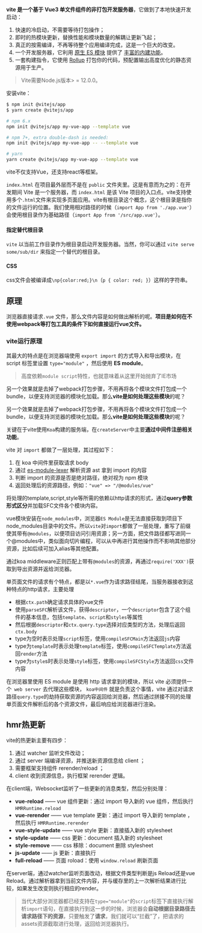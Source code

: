 **vite 是一个基于 Vue3 单文件组件的非打包开发服务器**，它做到了本地快速开发启动：

1. 快速的冷启动，不需要等待打包操作；
2. 即时的热模块更新，替换性能和模块数量的解耦让更新飞起；
3. 真正的按需编译，不再等待整个应用编译完成，这是一个巨大的改变。
4. 一个开发服务器，它利用 [原生 ES 模块](https://developer.mozilla.org/en-US/docs/Web/JavaScript/Guide/Modules) 提供了 [丰富的内建功能](https://cn.vitejs.dev/guide/features.html)。
5. 一套构建指令，它使用 [Rollup](https://rollupjs.org/) 打包你的代码，预配置输出高度优化的静态资源用于生产。

> Vite需要Node.js版本> = 12.0.0。

安装vite：

```bash
$ npm init @vitejs/app
$ yarn create @vitejs/app
```

```bash
# npm 6.x
npm init @vitejs/app my-vue-app --template vue

# npm 7+, extra double-dash is needed:
npm init @vitejs/app my-vue-app -- --template vue

# yarn
yarn create @vitejs/app my-vue-app --template vue
```

vite不仅支持Vue，还支持react等框架。

`index.html` 在项目最外层而不是在 `public` 文件夹里。这是有意而为之的：在开发期间 Vite 是一个服务器，而 `index.html` 是该 Vite 项目的入口点。vite支持使用多个`.html`文件来实现多页面应用。vite有根目录这个概念，这个根目录是指你的文件运行的位置。我们使用相对路径的时候（`import App from './app.vue'`）会使用根目录作为基础路径（`import App from '/src/app.vue'`）。

#### 指定替代根目录

`vite` 以当前工作目录作为根目录启动开发服务器。当然，你可以通过 `vite serve some/sub/dir` 来指定一个替代的根目录。

#### CSS

css文件会被编译成`\np{color:red;}\n`（`p { color: red; }`）这样的字符串。

## 原理

浏览器直接请求`.vue` 文件，那么文件内容是如何做出解析的呢。**项目是如何在不使用webpack等打包工具的条件下如何直接运行vue文件。**

### vite运行原理

其最大的特点是在浏览器端使用 `export import` 的方式导入和导出模块，在 script 标签里设置 `type="module"` ，然后使用 **ES module**。

> 高度依赖`module script`特性，也就意味着从这里开始抛弃了IE市场

另一个效果就是去掉了webpack打包步骤，不用再将各个模块文件打包成一个bundle，以便支持浏览器的模块化加载。那么**vite是如何处理这些模块**的呢？

另一个效果就是去掉了webpack打包步骤，不用再将各个模块文件打包成一个bundle，以便支持浏览器的模块化加载。那么**vite是如何处理这些模块**的呢？

关键在于vite使用`Koa`构建的服务端，在`createServer`中主要**通过中间件注册相关功能**。

vite 对 `import` 都做了一层处理，其过程如下：

1. 在 koa 中间件里获取请求 body
2. 通过 [es-module-lexer](https://www.npmjs.com/package/es-module-lexer) 解析资源 ast 拿到 import 的内容
3. 判断 import 的资源是否是绝对路径，绝对视为 npm 模块
4. 返回处理后的资源路径，例如：`"vue" => "/@modules/vue"`

将处理的template,script,style等所需的依赖以http请求的形式，通过**query参数形式区分**并加载SFC文件各个模块内容。

vue模块安装在`node_modules`中，浏览器`ES Module`是无法直接获取到项目下node_modules目录中的文件。所以`vite`对`import`都做了一层处理，重写了前缀使其带有`@modules`，以便项目访问引用资源；另一方面，把文件路径都写进同一个@modules中，类似面向切片编程，可以从中再进行其他操作而不影响其他部分资源，比如后续可加入alias等其他配置。

通过koa middleware正则匹配上带有`@modules`的资源，再通过`require('XXX')`获取到导出资源并返给浏览器。

单页面文件的请求有个特点，都是以`*.vue`作为请求路径结尾，当服务器接收到这种特点的http请求，主要处理

- 根据`ctx.path`确定请求具体的vue文件
- 使用`parseSFC`解析该文件，获得`descriptor`，一个`descriptor`包含了这个组件的基本信息，包括`template`、`script`和`styles`等属性
- 然后根据`descriptor`和`ctx.query.type`选择对应类型的方法，处理后返回`ctx.body`
- type为空时表示处理`script`标签，使用`compileSFCMain`方法返回`js`内容
- type为`template`时表示处理`template`标签，使用`compileSFCTemplate`方法返回`render`方法
- type为`style`s时表示处理`style`标签，使用`compileSFCStyle`方法返回`css`文件内容

在浏览器里使用 ES module 是使用 http 请求拿到的模块，所以 vite 必须提供一个` web server` 去代理这些模块， `koa中间件` 就是负责这个事情，vite 通过对请求路径`query.type`的劫持获取资源的内容返回给浏览器，然后通过拼接不同的处理单页面文件解析后的各个资源文件，最后响应给浏览器进行渲染。

## hmr热更新

vite的热更新主要有四步：

1. 通过 watcher 监听文件改动；
2. 通过 server 端编译资源，并推送新资源信息给 client ；
3. 需要框架支持组件 rerender/reload ；
4. client 收到资源信息，执行框架 rerender 逻辑。

在client端，Websocket监听了一些更新的消息类型，然后分别处理：

- **vue-reload** —— vue 组件更新：通过 import 导入新的 vue 组件，然后执行 `HMRRuntime.reload`
- **vue-rerender** —— vue template 更新：通过 import 导入新的 template ，然后执行 `HMRRuntime.rerender`
- **vue-style-update** —— vue style 更新：直接插入新的 stylesheet
- **style-update** —— css 更新：document 插入新的 stylesheet
- **style-remove** —— css 移除：document 删除 stylesheet
- **js-update** —— js 更新：直接执行
- **full-reload** —— 页面 roload：使用 `window.reload` 刷新页面

在server端，通过watcher监听页面改动，根据文件类型判断是js Reload还是vue Reload。通过解析器拿到当前文件内容，并与缓存里的上一次解析结果进行比较，如果发生改变则执行相应的render。

> 当代大部分浏览器都已经支持在`type="module"`的`script`标签下直接执行解析`import`语句，在直接执行到这一步的时候，浏览器会**自动根据目录路径去请求路径下的资源**，只要触发了**请求**，我们就可以“拦截”了，把请求的assets资源截取进行处理，返回给浏览器执行。